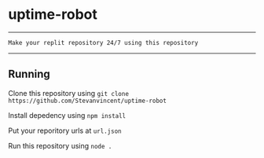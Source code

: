# uptime-robot
___
```Make your replit repository 24/7 using this repository```
___
## Running

Clone this repository using ```git clone https://github.com/Stevanvincent/uptime-robot```

Install depedency using ```npm install```

Put your reporitory urls at ```url.json```

Run this repository using ```node .```
